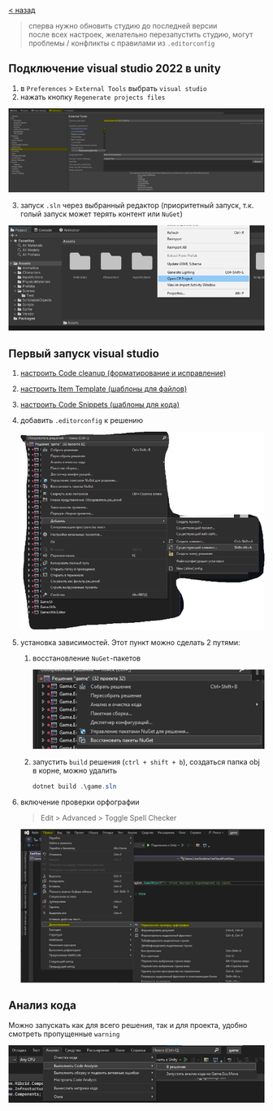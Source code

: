 [< назад][0]

> сперва нужно обновить студию до последней версии  
> после всех настроек, желательно перезапустить студию, могут проблемы / конфликты с правилами из `.editorconfig`

## Подключение visual studio 2022 в unity

1.  в `Preferences` > `External Tools` выбрать `visual studio`
2.  нажать кнопку `Regenerate projects files`

![image][1]

3.  запуск `.sln` через выбранный редактор (приоритетный запуск, т.к. голый запуск может терять контент или `NuGet`)

![image][2]

## Первый запуск visual studio

1.  [настроить Code cleanup (форматирование и исправление)][3]
2.  [настроить Item Template (шаблоны для файлов)][4]
3.  [настроить Code Snippets (шаблоны для кода)][5]
4.  добавить `.editorconfig` к решению

    ![image][6]

5.  установка зависимостей. Этот пункт можно сделать 2 путями:

    1. восстановление `NuGet`-пакетов

        ![image][7]

    2. запустить `build` решения (`ctrl + shift + b`), создаться папка obj в корне, можно удалить

        ```PowerShell
        dotnet build .\game.sln
        ```

6.  включение проверки орфографии

    > Edit > Advanced > Toggle Spell Checker

    ![image][8]

## Анализ кода

Можно запускать как для всего решения, так и для проекта, удобно смотреть пропущенные `warning`

![image][9]

[0]: ../../README.md
[1]: ../../Resources/first-start-unity-external-tools.jpg
[2]: ../../Resources/first-start-unity-open-sln.jpg
[3]: ./0.%20Code%20cleanup.md
[4]: ./1.%20Item%20Template.md
[5]: ./2.%20Code%20Snippets.md
[6]: ../../Resources/first-start-sln-add-editorconfig.png
[7]: ../../Resources/visual-studio-restore-nuget.png
[8]: ../../Resources/first-start-toggle-spell-checker.jpg
[9]: ../../Resources/first-start-analysis.png
